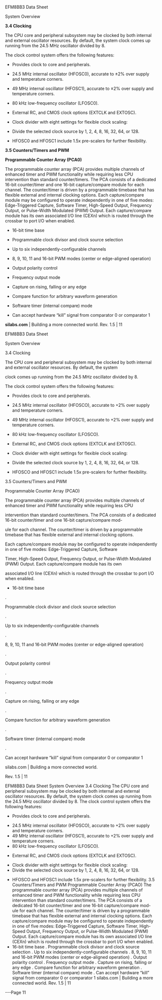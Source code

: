 EFM8BB3 Data Sheet

System Overview

**3.4 Clocking**

The CPU core and peripheral subsystem may be clocked by both internal and external oscillator resources. By default, the system
clock comes up running from the 24.5 MHz oscillator divided by 8.

The clock control system offers the following features:

 - Provides clock to core and peripherals.

 - 24.5 MHz internal oscillator (HFOSC0), accurate to ±2% over supply and temperature corners.

 - 49 MHz internal oscillator (HFOSC1), accurate to ±2% over supply and temperature corners.

 - 80 kHz low-frequency oscillator (LFOSC0).

 - External RC, and CMOS clock options (EXTCLK and EXTOSC).

 - Clock divider with eight settings for flexible clock scaling:

  - Divide the selected clock source by 1, 2, 4, 8, 16, 32, 64, or 128.

  - HFOSC0 and HFOSC1 include 1.5x pre-scalers for further flexibility.

**3.5 Counters/Timers and PWM**

**Programmable Counter Array (PCA0)**

The programmable counter array (PCA) provides multiple channels of enhanced timer and PWM functionality while requiring less CPU
intervention than standard counter/timers. The PCA consists of a dedicated 16-bit counter/timer and one 16-bit capture/compare module for each channel. The counter/timer is driven by a programmable timebase that has flexible external and internal clocking options.
Each capture/compare module may be configured to operate independently in one of five modes: Edge-Triggered Capture, Software
Timer, High-Speed Output, Frequency Output, or Pulse-Width Modulated (PWM) Output. Each capture/compare module has its own
associated I/O line (CEXn) which is routed through the crossbar to port I/O when enabled.

 - 16-bit time base

 - Programmable clock divisor and clock source selection

 - Up to six independently-configurable channels

 - 8, 9, 10, 11 and 16-bit PWM modes (center or edge-aligned operation)

 - Output polarity control

 - Frequency output mode

 - Capture on rising, falling or any edge

 - Compare function for arbitrary waveform generation

 - Software timer (internal compare) mode

 - Can accept hardware “kill” signal from comparator 0 or comparator 1

**silabs.com** | Building a more connected world. Rev. 1.5 | 11



EFM8BB3 Data Sheet

System Overview

3.4 Clocking

The CPU core and peripheral subsystem may be clocked by both internal and external oscillator resources. By default, the system

clock comes up running from the 24.5 MHz oscillator divided by 8.

The clock control system offers the following features:

+ Provides clock to core and peripherals.

* 24.5 MHz internal oscillator (HFOSCO), accurate to +2% over supply and temperature corners.

* 49 MHz internal oscillator (HFOSC1), accurate to +2% over supply and temperature corners.

* 80 kHz low-frequency oscillator (LFOSCO).

+ External RC, and CMOS clock options (EXTCLK and EXTOSC).

* Clock divider with eight settings for flexible clock scaling:

* Divide the selected clock source by 1, 2, 4, 8, 16, 32, 64, or 128.

+ HFOSCO and HFOSC1 include 1.5x pre-scalers for further flexibility.

3.5 Counters/Timers and PWM

Programmable Counter Array (PCAO)

The programmable counter array (PCA) provides multiple channels of enhanced timer and PWM functionality while requiring less CPU

intervention than standard counter/timers. The PCA consists of a dedicated 16-bit counter/timer and one 16-bit capture/compare mod-

ule for each channel. The counter/timer is driven by a programmable timebase that has flexible external and internal clocking options.

Each capture/compare module may be configured to operate independently in one of five modes: Edge-Triggered Capture, Software

Timer, High-Speed Output, Frequency Output, or Pulse-Width Modulated (PWM) Output. Each capture/compare module has its own

associated I/O line (CEXn) which is routed through the crossbar to port I/O when enabled.

+ 16-bit time base

.

Programmable clock divisor and clock source selection

.

Up to six independently-configurable channels

.

8, 9, 10, 11 and 16-bit PWM modes (center or edge-aligned operation)

.

Output polarity control

.

Frequency output mode

.

Capture on rising, falling or any edge

.

Compare function for arbitrary waveform generation

.

Software timer (internal compare) mode

.

Can accept hardware “kill” signal from comparator 0 or comparator 1

silabs.com | Building a more connected world.

Rev. 1.5 | 11

EFM8BB3 Data Sheet
System Overview
3.4 Clocking
The CPU core and peripheral subsystem may be clocked by both internal and external oscillator resources. By default, the system
clock comes up running from the 24.5 MHz oscillator divided by 8.
The clock control system offers the following features:
+ Provides clock to core and peripherals.
* 24.5 MHz internal oscillator (HFOSCO), accurate to +2% over supply and temperature corners.
* 49 MHz internal oscillator (HFOSC1), accurate to +2% over supply and temperature corners.
* 80 kHz low-frequency oscillator (LFOSCO).
+ External RC, and CMOS clock options (EXTCLK and EXTOSC).
* Clock divider with eight settings for flexible clock scaling:
* Divide the selected clock source by 1, 2, 4, 8, 16, 32, 64, or 128.
+ HFOSCO and HFOSC1 include 1.5x pre-scalers for further flexibility.
3.5 Counters/Timers and PWM
Programmable Counter Array (PCAO)
The programmable counter array (PCA) provides multiple channels of enhanced timer and PWM functionality while requiring less CPU
intervention than standard counter/timers. The PCA consists of a dedicated 16-bit counter/timer and one 16-bit capture/compare mod-
ule for each channel. The counter/timer is driven by a programmable timebase that has flexible external and internal clocking options.
Each capture/compare module may be configured to operate independently in one of five modes: Edge-Triggered Capture, Software
Timer, High-Speed Output, Frequency Output, or Pulse-Width Modulated (PWM) Output. Each capture/compare module has its own
associated I/O line (CEXn) which is routed through the crossbar to port I/O when enabled.
+ 16-bit time base
. Programmable clock divisor and clock source selection
. Up to six independently-configurable channels
. 8, 9, 10, 11 and 16-bit PWM modes (center or edge-aligned operation)
. Output polarity control
. Frequency output mode
. Capture on rising, falling or any edge
. Compare function for arbitrary waveform generation
. Software timer (internal compare) mode
. Can accept hardware “kill” signal from comparator 0 or comparator 1
silabs.com | Building a more connected world. Rev. 1.5 | 11


---Page 11 


